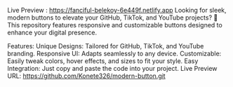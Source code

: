 Live Preview : https://fanciful-belekoy-6e449f.netlify.app
Looking for sleek, modern buttons to elevate your GitHub, TikTok, and YouTube projects? 🚀 This repository features responsive and customizable buttons designed to enhance your digital presence.

Features:
Unique Designs: Tailored for GitHub, TikTok, and YouTube branding.
Responsive UI: Adapts seamlessly to any device.
Customizable: Easily tweak colors, hover effects, and sizes to fit your style.
Easy Integration: Just copy and paste the code into your project.
Live Preview
URL: https://github.com/Konete326/modern-button.git
